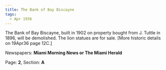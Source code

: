 ```yaml
---  
title: The Bank of Bay Biscayne  
tags:  
  - Apr 1936  
---  
```

  
The Bank of Bay Biscayne, built in 1902 on property bought from J. Tuttle in 1896, will be demolished. The lion statues are for sale. [More historic details on 19Apr36 page 12C.]  
  
Newspapers: **Miami Morning News or The Miami Herald**  
  
Page: **2**, Section: **A** 
